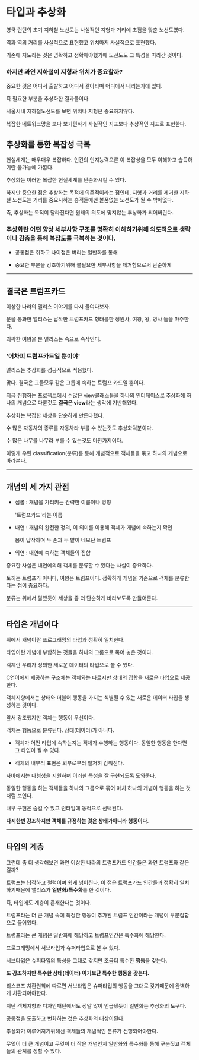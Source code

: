 타입과 추상화
=
영국 런던의 초기 지하철 노선도는 사실적인 지형과 거리에 초점을 맞춘 노선도였다.

역과 역의 거리를 사실적으로 표현했고 위치마저 사실적으로 표현했다.

기존에 지도라는 것은 명확하고 정확해야했기에 노선도도 그 특성을 따라간 것이다.

### 하지만 과연 지하철이 지형과 위치가 중요할까?

중요한 것은 어디서 출발하고 어디서 갈아타며 어디에서 내리는가에 있다.

즉 필요한 부분을 추상화한 결과물이다.

서울시내 지하철노선도를 보면 위치나 지형은 중요하지않다.

복잡한 네트워크망을 보다 보기편하게 사실적인 지표보다 추상적인 지표로 표현한다.

## 추상화를 통한 복잡성 극복

현실세계는 매우매우 복잡하다. 인간의 인지능력으론 이 복잡성을 모두 이해하고 습득하기란 불가능에 가깝다.

추상화는 이러한 복잡한 현실세계를 단순화시킬 수 있다.

하지만 중요한 점은 추상화는 목적에 의존적이라는 점인데, 지형과 거리를 제거한 지하철 노선도는 거리를 중요시하는 승객들에겐 볼품없는 노선도가 될 수 밖에없다.

즉, 추상화는 목적이 달라진다면 원래의 의도에 맞지않는 추상화가 되어버린다.

### 추상화란 어떤 양상 세부사항 구조를 명확히 이해하기위해 의도적으로 생략이나 감춤을 통해 복잡도를 극복하는 것이다.

- 공통점은 취하고 차이점은 버리는 일반화를 통해

- 중요한 부분을 강조하기위해 불필요한 세부사항을 제거함으로써 단순하게

---
## 결국은 트럼프카드

이상한 나라의 앨리스 이야기를 다시 들여다보자.

문을 통과한 앨리스는 납작한 트럼프카드 형태를한 정원사, 여왕, 왕, 병사 들을 마주한다.

괴팍한 여왕을 본 앨리스는 속으로 속삭인다.

### '어차피 트럼프카드일 뿐이야'

앨리스는 추상화를 성공적으로 적용했다.

맞다. 결국은 그들모두 같은 그룹에 속하는 트럼프 카드일 뿐이다.

지금 진행하는 프로젝트에서 수많은 view클래스들을 하나의 인터페이스로 추상화해 하나의 개념으로 다룬것도 **결국은 view**라는 생각에 기반해있다.

추상화는 복잡한 세상을 단순하게 만든다했다.

수 많은 자동차의 종류를 자동차라 부를 수 있는것도 추상화덕분이다.

수 많은 나무를 나무라 부를 수 있는것도 마찬가지이다.

이렇게 우린 classification(분류)를 통해 개념적으로 객체들을 묶고 하나의 개념으로 바라본다.

---
## 개념의 세 가지 관점

- 심볼 : 개념을 가리키는 간략한 이름이나 명칭

    '트럼프카드'라는 이름

- 내연 : 개념의 완전한 정의, 이 의미를 이용해 객체가 개념에 속하는지 확인

    몸이 납작하며 두 손과 두 발이 네모난 트럼프

- 외연 : 내연에 속하는 객체들의 집합

중요한 사실은 내연에의해 객체를 분류할 수 있다는 사실이 중요하다.

토끼는 트럼프가 아니다, 여왕은 트럼프이다. 정확하게 개념을 기준으로 객체를 분류한다는 점이 중요하다.

분류는 위에서 말했듯이 세상을 좀 더 단순하게 바라보도록 만들어준다.

---
## 타입은 개념이다

위에서 개념이란 프로그래밍의 타입과 정확히 일치한다.

타입이란 개념에 부합하는 것들을 하나의 그룹으로 묶어 놓은 것이다.

객체란 우리가 정의한 새로운 데이터의 타입으로 볼 수 있다.

C언어에서 제공하는 구조체는 객체와는 다르지만 상태의 집합을 새로운 타입으로 제공한다.

객체지향에서는 상태와 더불어 행동을 가지는 식별될 수 있는 새로운 데이터 타입을 생성하는 것이다.

앞서 강조했지만 객체는 행동이 우선이다.

객체는 행동으로 분류된다. 상태(데이터)가 아니다.

- 객체가 어떤 타입에 속하는지는 객체가 수행하는 행동이다. 동일한 행동을 한다면 그 타입이 될 수 있다.

- 객체의 내부적 표현은 외부로부터 철저히 감춰진다.

자바에서는 다형성을 지원하며 이러한 특성을 잘 구현되도록 도와준다.

동일한 행동을 하는 객체들을 하나의 그룹으로 묶어 마치 하나의 개념이 행동을 하는 것처럼 보인다.

내부 구현은 숨길 수 있고 런타임에 동적으로 선택된다.

**다시한번 강조하지만 객체를 규정하는 것은 상태가아니라 행동이다.**

---
## 타입의 계층

그런데 좀 더 생각해보면 과연 이상한 나라의 트럼프카드 인간들은 과연 트럼프와 같은 걸까?

트럼프는 납작하고 펄럭이며 쉽게 넘어진다. 이 점은 트럼프카드 인간들과 정확히 일치하기때문에 앨리스가 **일반화/특수화**를 한 것이다.

즉, 타입에도 계층이 존재한다는 것이다.

트럼프라는 더 큰 개념 속에 특정한 행동이 추가된 트럼프 인간이라는 개념이 부분집합으로 들어있다.

트럼프라는 큰 개념은 일반화에 해당하고 트럼프인간은 특수화에 해당한다.

프로그래밍에서 서브타입과 슈퍼타입으로 볼 수 있다.

서브타입은 슈퍼타입의 특성을 그대로 갖지만 조금더 특수한 **행동**을 갖는다.

**또 강조하지만 특수한 상태(데이터) 이기보단 특수한 행동을 갖는다.**

리스코프 치환원칙에 따르면 서브타입은 슈퍼타입의 행동을 그대로 갖기때문에 완벽하게 치환되어야한다.

지난 객체지향과 디자인패턴에서도 정말 많이 언급됐듯이 일반화는 추상화의 도구다.

공통점을 도출하고 변화하는 것은 추상화의 대상이된다.

추상화가 이루어지기위해선 객체들의 개념적인 분류가 선행되어야한다.

무엇이 더 큰 개념이고 무엇이 더 작은 개념인지 일반화와 특수화를 통해 구분짓고 객체들의 관계를 정할 수 있다.


